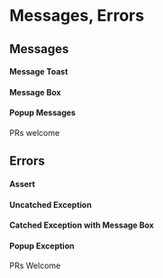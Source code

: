 # Messages, Errors


## Messages

#### Message Toast

#### Message Box

#### Popup Messages
PRs welcome


## Errors

#### Assert 

#### Uncatched Exception

#### Catched Exception with Message Box

#### Popup Exception
PRs Welcome
